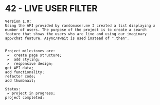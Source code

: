 # 42 - LIVE USER FILTER

    Version 1.0:
    Using the API provided by randomuser.me I created a list displaying a number of users. The purpose of the project is to create a search feature that shows the users who are live and using our imaginary app/chat feature. Async/await is used instead of ".then".


    Project milestones are:
     ✔  create page structure;
     ✔  add styling;
     ✔  responsive design;
    get API data;
    add functionality;
    refactor code;
    add thumbnail;

    Status:
     ✔ project in progress;
    project completed;
